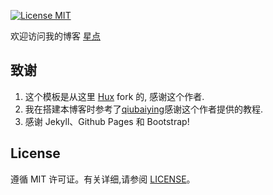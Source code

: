 
[![License MIT](https://img.shields.io/github/license/aspenstarss/aspenstarss.github.io)](https://github.com/aspenstarss/aspenstarss.github.io/LICENSE)


欢迎访问我的博客 [星点](http://aspenstarss.github.io)

## 致谢

1. 这个模板是从这里 [Hux](https://github.com/Huxpro/huxpro.github.io) fork 的, 感谢这个作者.
2. 我在搭建本博客时参考了[qiubaiying](https://github.com/qiubaiying/qiubaiying.github.io)感谢这个作者提供的教程.
3. 感谢 Jekyll、Github Pages 和 Bootstrap!

## License

遵循 MIT 许可证。有关详细,请参阅 [LICENSE](https://github.com/qiubaiying/qiubaiying.github.io/blob/master/LICENSE)。

